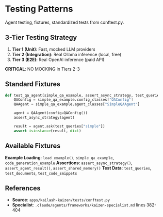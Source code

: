 # Testing Patterns

Agent testing, fixtures, standardized tests from conftest.py.

## 3-Tier Testing Strategy

1. **Tier 1 (Unit)**: Fast, mocked LLM providers
2. **Tier 2 (Integration)**: Real Ollama inference (local, free)
3. **Tier 3 (E2E)**: Real OpenAI inference (paid API)

**CRITICAL**: NO MOCKING in Tiers 2-3

## Standard Fixtures

```python
def test_qa_agent(simple_qa_example, assert_async_strategy, test_queries):
    QAConfig = simple_qa_example.config_classes["QAConfig"]
    QAAgent = simple_qa_example.agent_classes["SimpleQAAgent"]

    agent = QAAgent(config=QAConfig())
    assert_async_strategy(agent)

    result = agent.ask(test_queries["simple"])
    assert isinstance(result, dict)
```

## Available Fixtures

**Example Loading**: `load_example()`, `simple_qa_example`, `code_generation_example`
**Assertions**: `assert_async_strategy()`, `assert_agent_result()`, `assert_shared_memory()`
**Test Data**: `test_queries`, `test_documents`, `test_code_snippets`

## References
- **Source**: `apps/kailash-kaizen/tests/conftest.py`
- **Specialist**: `.claude/agents/frameworks/kaizen-specialist.md` lines 382-404
